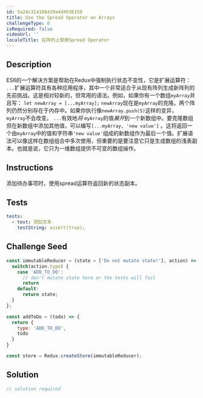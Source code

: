 ```yaml
---
id: 5a24c314108439a4d4036159
title: Use the Spread Operator on Arrays
challengeType: 6
isRequired: false
videoUrl: ''
localeTitle: 在阵列上使用Spread Operator
---
```


## Description
<section id="description"> ES6的一个解决方案是帮助在Redux中强制执行状态不变性，它是扩展运算符： <code>...</code>扩展运算符具有各种应用程序，其中一个非常适合于从现有阵列生成新阵列的先前挑战。这是相对较新的，但常用的语法。例如，如果你有一个数组<code>myArray</code>并且写： <code>let newArray = [...myArray];</code> <code>newArray</code>现在是<code>myArray</code>的克隆。两个阵列仍然分别存在于内存中。如果你执行像<code>newArray.push(5)</code>这样的变异， <code>myArray</code>不会改变。 <code>...</code>有效地<i>将</i> <code>myArray</code>的值<i>展开</i>到一个新数组中。要克隆数组但在新数组中添加其他值，可以编写<code>[...myArray, &#39;new value&#39;]</code> 。这将返回一个由<code>myArray</code>中的值和字符串<code>&#39;new value&#39;</code>组成的新数组作为最后一个值。扩展语法可以像这样在数组组合中多次使用，但重要的是要注意它只是生成数组的浅表副本。也就是说，它只为一维数组提供不可变的数组操作。 </section>

## Instructions
<section id="instructions">添加待办事项时，使用spread运算符返回新的状态副本。 </section>

## Tests
<section id='tests'>

```yml
tests:
  - text: 測試文本
    testString: assert(true);

```

</section>

## Challenge Seed
<section id='challengeSeed'>

<div id='jsx-seed'>

```jsx
const immutableReducer = (state = ['Do not mutate state!'], action) => {
  switch(action.type) {
    case 'ADD_TO_DO':
      // don't mutate state here or the tests will fail
      return
    default:
      return state;
  }
};

const addToDo = (todo) => {
  return {
    type: 'ADD_TO_DO',
    todo
  }
}

const store = Redux.createStore(immutableReducer);

```

</div>



</section>

## Solution
<section id='solution'>

```js
// solution required
```
</section>
